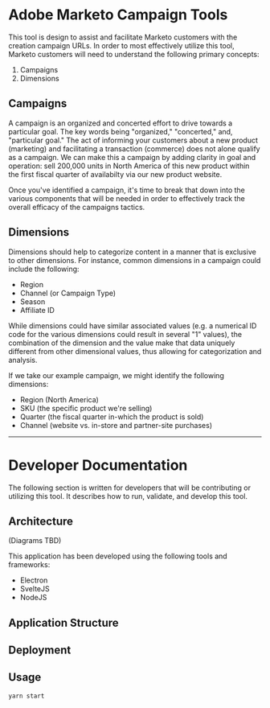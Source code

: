 # Adobe Marketo Campaign Tools

This tool is design to assist and facilitate Marketo customers with the creation campaign URLs. In order to most effectively utilize this tool, Marketo customers will need to understand the following primary concepts: 

  1. Campaigns
  1. Dimensions

## Campaigns

A campaign is an organized and concerted effort to drive towards a particular goal. The key words being "organized," "concerted," and, "particular goal." The act of informing your customers about a new product (marketing) and facilitating a transaction (commerce) does not alone qualify as a campaign. We can make this a campaign by adding clarity in goal and operation: sell 200,000 units in North America of this new product within the first fiscal quarter of availabilty via our new product website.

Once you've identified a campaign, it's time to break that down into the various components that will be needed in order to effectively track the overall efficacy of the campaigns tactics.

## Dimensions

Dimensions should help to categorize content in a manner that is exclusive to other dimensions. For instance, common dimensions in a campaign could include the following: 

  - Region
  - Channel (or Campaign Type)
  - Season
  - Affiliate ID

While dimensions could have similar associated values (e.g. a numerical ID code for the various dimensions could result in several "1" values), the combination of the dimension and the value make that data uniquely different from other dimensional values, thus allowing for categorization and analysis. 

If we take our example campaign, we might identify the following dimensions: 

  - Region (North America)
  - SKU (the specific product we're selling)
  - Quarter (the fiscal quarter in-which the product is sold)
  - Channel (website vs. in-store and partner-site purchases)

---

# Developer Documentation

The following section is written for developers that will be contributing or utilizing this tool. It describes how to run, validate, and develop this tool. 

## Architecture

(Diagrams TBD)

This application has been developed using the following tools and frameworks: 

  - Electron
  - SvelteJS
  - NodeJS

## Application Structure

## Deployment

## Usage

```bash
yarn start
```
